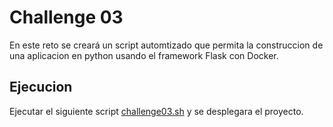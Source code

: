 # Challenge 03

 En este reto se creará un script automtizado que permita la construccion de una aplicacion en python usando el framework Flask con Docker.


## Ejecucion

Ejecutar el siguiente script [challenge03.sh](/bash_scripting/challenge03/challenge03.sh)  y se desplegara el proyecto.
